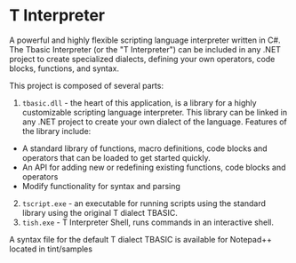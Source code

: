 # T Interpreter
A powerful and highly flexible scripting language interpreter written in C#. The Tbasic Interpreter (or the "T Interpreter") can be included in any .NET project to create specialized dialects, defining your own operators, code blocks, functions, and syntax.

This project is composed of several parts:

1. `tbasic.dll` - the heart of this application, is a library for a highly customizable scripting language interpreter. This library can be linked in any .NET project to create your own dialect of the language.
  Features of the library include:
  - A standard library of functions, macro definitions, code blocks and operators that can be loaded to get started quickly.
  - An API for adding new or redefining existing functions, code blocks and operators
  - Modify functionality for syntax and parsing
2. `tscript.exe` - an executable for running scripts using the standard library using the original T dialect TBASIC.
3. `tish.exe` - T Interpreter Shell, runs commands in an interactive shell.

A syntax file for the default T dialect TBASIC is available for Notepad++ located in tint/samples
